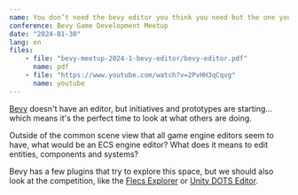 ```yaml
---
name: You don’t need the bevy editor you think you need but the one you didn’t know was possible
conference: Bevy Game Development Meetup
date: "2024-01-30"
lang: en
files:
    - file: "bevy-meetup-2024-1-bevy-editor/bevy-editor.pdf"
      name: pdf
    - file: "https://www.youtube.com/watch?v=2PvHH3qCqvg"
      name: youtube
---
```

[Bevy](https://bevyengine.org) doesn't have an editor, but initiatives and prototypes are starting... which means it's the perfect time to look at what others are doing.

Outside of the common scene view that all game engine editors seem to have, what would be an ECS engine editor? What does it means to edit entities, components and systems?

Bevy has a few plugins that try to explore this space, but we should also look at the competition, like the [Flecs Explorer](https://www.flecs.dev/explorer/) or [Unity DOTS Editor](https://unity.com/dots).
